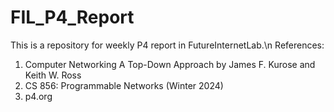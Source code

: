 # FIL_P4_Report
This is a repository for weekly P4 report in FutureInternetLab.\n
References:
1. Computer Networking A Top-Down Approach by James F. Kurose and Keith W. Ross
2. CS 856: Programmable Networks (Winter 2024)
3. p4.org
